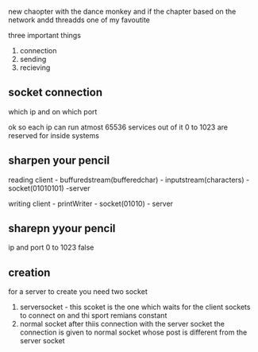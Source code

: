 new chaopter with the dance monkey
and if the chapter based on the network andd threadds one of my favoutite

three important things
1. connection
2. sending
3. recieving

## socket connection
which ip and on which port

ok so each ip can run atmost 65536 services out of it 0 to 1023 are reserved for inside systems
## sharpen your pencil

reading
client - buffuredstream(bufferedchar) - inputstream(characters) - socket(01010101) -server

writing
client - printWriter - socket(01010) - server

## sharepn yyour pencil
ip and port
0 to 1023
false

## creation 
for a server to create you need two socket 
1. serversocket - this scoket is the one which waits for the client sockets to connect on and thi sport remians constant
2. normal socket after thiis connection with the server socket the connection is given to normal socket whose post is different from the server socket
